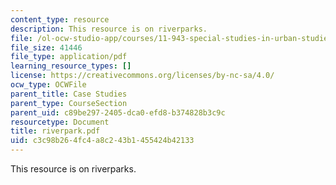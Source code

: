 ```yaml
---
content_type: resource
description: This resource is on riverparks.
file: /ol-ocw-studio-app/courses/11-943-special-studies-in-urban-studies-and-planning-the-cardener-river-corridor-workshop-fall-2001/c3c98b264fc4a8c243b1455424b42133_riverpark.pdf
file_size: 41446
file_type: application/pdf
learning_resource_types: []
license: https://creativecommons.org/licenses/by-nc-sa/4.0/
ocw_type: OCWFile
parent_title: Case Studies
parent_type: CourseSection
parent_uid: c89be297-2405-dca0-efd8-b374828b3c9c
resourcetype: Document
title: riverpark.pdf
uid: c3c98b26-4fc4-a8c2-43b1-455424b42133
---
```

This resource is on riverparks.